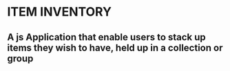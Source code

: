 # ITEM INVENTORY
## A js Application that enable users to stack up items they wish to have, held up in a collection or group